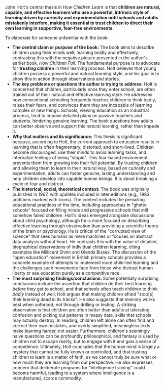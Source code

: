 John Holt's central thesis in _How Children Learn_ is that **children are natural, capable, and effective learners who use a powerful, intrinsic style of learning driven by curiosity and experimentation until schools and adults mistakenly interfere, making it essential to trust children to direct their own learning in supportive, fear-free environments**.

To elaborate for someone unfamiliar with the book:

- **The central claim or purpose of the book:** The book aims to describe children using their minds well, learning boldly and effectively, contrasting this with the negative picture presented in the author's earlier book, _How Children Fail_. The fundamental purpose is to advocate for **trusting children** in their learning process. Holt believes that young children possess a powerful and natural learning style, and his goal is to show this in action through observations and stories.
- **The key problems or questions the author is trying to address:** Holt is concerned that children, particularly once they enter school, are often trained out of their natural and effective learning style. He addresses how conventional schooling frequently teaches children to think badly, raises their fears, and convinces them they are incapable of learning complex or new things. Schools, viewing education as an industrial process, tend to impose detailed plans on passive teachers and students, hindering genuine learning. The book questions how adults can better observe and support this natural learning, rather than impede it.
- **Why that matters and its significance:** This thesis is significant because, according to Holt, the current approach to education results in learning that is often fragmentary, distorted, and short-lived. Children become discouraged, use their minds to avoid learning tasks, and internalize feelings of being "stupid". This fear-based environment prevents them from growing into their full potential. By trusting children and allowing them to learn in their natural way, based on curiosity and experimentation, adults can foster genuine, lasting understanding and help children develop into capable human beings. It is about breaking a cycle of fear and distrust.
- **The historical, social, theoretical context:** The book was originally published in 1967, with updates included in later editions (e.g., 1983 additions marked with icons). The context includes the prevailing educational practices of the time, including approaches in "ghetto schools" focused on filling minds and progressive schools that still somehow failed children. Holt's ideas emerged alongside discussions about child psychology, although he is more focused on describing effective learning through observation than providing a scientific theory of the brain or psychology. He is critical of the "corrupted view of science" that sees humans as mere machines or focuses on abstract data analysis without heart. He contrasts this with the value of detailed, biographical observations of individual children learning, citing examples like Millicent Shinn and Glenda Bissex. The discussion of the "open education" movement in British primary schools provides a concrete example of attempts to implement more child-led learning and the challenges such movements face from those who distrust human liberty or see education purely as a competitive race.
- **The most surprising findings/conclusions:** Some potentially surprising conclusions include the assertion that children do their best learning _before_ they get to school, and that schools often teach children to think _badly_ instead of well. Holt argues that making children afraid "stop[s] their learning dead in its tracks". He also suggests that memory works best when unforced, not through drilling or testing. A striking observation is that children are often better than adults at tolerating confusion and picking out patterns in messy data, skills that schools may actually destroy. In reading, children left alone can often find and correct their own mistakes, and overly simplified, meaningless texts make learning harder, not easier. Furthermore, children's seemingly naive questions can be profoundly philosophical, and fantasy is used by children not to escape reality, but to engage with it and gain a sense of competence. Ultimately, Holt concludes that the human mind is largely a mystery that cannot be fully known or controlled, and that trusting children to learn is a matter of faith, as we cannot truly be sure what or how much they are learning from our perspective. He also expresses concern that deliberate programs for "intelligence training" could become harmful, leading to a system where intelligence is a manufactured, scarce commodity.
